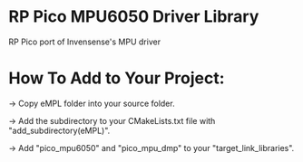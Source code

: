 # RP Pico MPU6050 Driver Library

RP Pico port of Invensense's MPU driver

# How To Add to Your Project:

-> Copy eMPL folder into your source folder.

-> Add the subdirectory to your CMakeLists.txt file with "add_subdirectory(eMPL)".

-> Add "pico_mpu6050" and "pico_mpu_dmp" to your "target_link_libraries".
